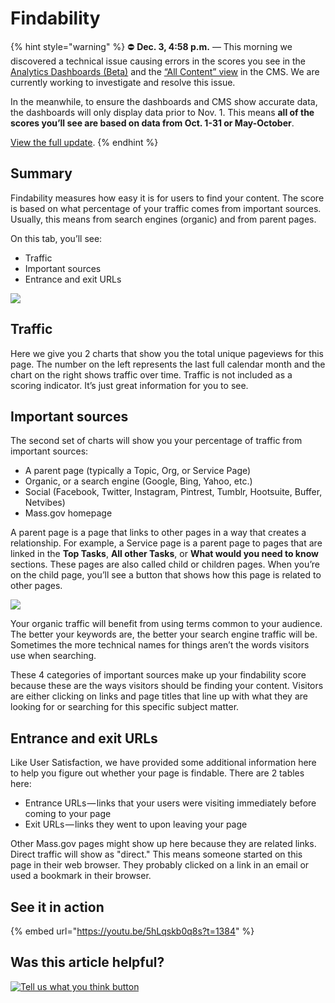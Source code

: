 # Findability

{% hint style="warning" %}
⛔ **Dec. 3, 4:58 p.m.** — This morning we discovered a technical issue causing errors in the scores you see in the [Analytics Dashboards \(Beta\)](https://massgovdigital.gitbook.io/knowledge-base/tools-for-improving-your-content/analytics-dashboards-beta/introduction-to-dashboards) and the [“All Content” view](https://massgovdigital.gitbook.io/knowledge-base/tools-for-improving-your-content/get-a-snapshot-of-your-contents-performance) in the CMS. We are currently working to investigate and resolve this issue.

In the meanwhile, to ensure the dashboards and CMS show accurate data, the dashboards will only display data prior to Nov. 1. This means **all of the scores you’ll see are based on data from Oct. 1-31 or May-October**.

[View the full update](https://mailchi.mp/mass.gov/service-disruption-temporary-changes-to-overall-content-scores).
{% endhint %}

## Summary

Findability measures how easy it is for users to find your content. The score is based on what percentage of your traffic comes from important sources. Usually, this means from search engines \(organic\) and from parent pages.

On this tab, you’ll see:

* Traffic
* Important sources
* Entrance and exit URLs

![](../../.gitbook/assets/dashboards-new-overview-3.png)

## **Traffic**

Here we give you 2 charts that show you the total unique pageviews for this page. The number on the left represents the last full calendar month and the chart on the right shows traffic over time. Traffic is not included as a scoring indicator. It’s just great information for you to see.

## **Important sources**

The second set of charts will show you your percentage of traffic from important sources:

* A parent page \(typically a Topic, Org, or Service Page\)
* Organic, or a search engine \(Google, Bing, Yahoo, etc.\)
* Social \(Facebook, Twitter, Instagram, Pintrest, Tumblr, Hootsuite, Buffer, Netvibes\)
* Mass.gov homepage

A parent page is a page that links to other pages in a way that creates a relationship. For example, a Service page is a parent page to pages that are linked in the **Top Tasks**, **All other Tasks**, or **What would you need to know** sections. These pages are also called child or children pages. When you’re on the child page, you’ll see a button that shows how this page is related to other pages.

![](../../.gitbook/assets/image%20%2827%29.png)

Your organic traffic will benefit from using terms common to your audience. The better your keywords are, the better your search engine traffic will be. Sometimes the more technical names for things aren’t the words visitors use when searching.

These 4 categories of important sources make up your findability score because these are the ways visitors should be finding your content. Visitors are either clicking on links and page titles that line up with what they are looking for or searching for this specific subject matter.

## **Entrance and exit URLs**

Like User Satisfaction, we have provided some additional information here to help you figure out whether your page is findable. There are 2 tables here:

* Entrance URLs — links that your users were visiting immediately before coming to your page
* Exit URLs — links they went to upon leaving your page

Other Mass.gov pages might show up here because they are related links. Direct traffic will show as "direct." This means someone started on this page in their web browser. They probably clicked on a link in an email or used a bookmark in their browser.

## See it in action

{% embed url="https://youtu.be/5hLqskb0q8s?t=1384" %}

## Was this article helpful?

[![Tell us what you think button](https://blobscdn.gitbook.com/v0/b/gitbook-28427.appspot.com/o/assets%2F-LJ04qJGAHkvdE13BfdG%2F-LSz77NBAwnSNpMPT3df%2F-LSz7xSmyKXltd4avaCt%2FKB%20survey%20button%20POC%202.png?alt=media&token=8d071cab-8b95-48a3-a332-13e3fc8d9f96)](https://massgov.formstack.com/forms/mass_gov_knowledge_base_feedback?article=findability)


